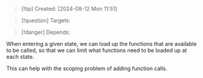 
>[!tip] Created: [2024-08-12 Mon 11:51]

>[!question] Targets: 

>[!danger] Depends: 

When entering a given state, we can load up the functions that are available to be called, so that we can limit what functions need to be loaded up at each state.

This can help with the scoping problem of adding function calls.